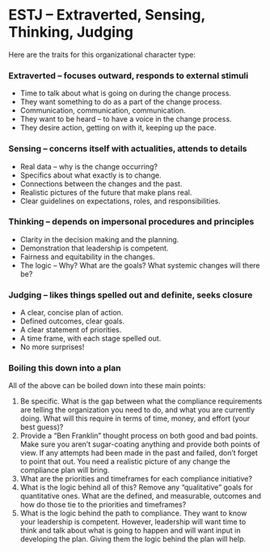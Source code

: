 # ESTJ – Extraverted, Sensing, Thinking, Judging

Here are the traits for this organizational character type:

### Extraverted – focuses outward, responds to external stimuli

* Time to talk about what is going on during the change process.
* They want something to do as a part of the change process.
* Communication, communication, communication.
* They want to be heard – to have a voice in the change process.
* They desire action, getting on with it, keeping up the pace.

### Sensing – concerns itself with actualities, attends to details

* Real data – why is the change occurring?
* Specifics about what exactly is to change.
* Connections between the changes and the past.
* Realistic pictures of the future that make plans real.
* Clear guidelines on expectations, roles, and responsibilities.

### Thinking – depends on impersonal procedures and principles

* Clarity in the decision making and the planning.
* Demonstration that leadership is competent.
* Fairness and equitability in the changes.
* The logic – Why? What are the goals? What systemic changes will there be?

### Judging – likes things spelled out and definite, seeks closure

* A clear, concise plan of action.
* Defined outcomes, clear goals.
* A clear statement of priorities.
* A time frame, with each stage spelled out.
* No more surprises!

### Boiling this down into a plan

All of the above can be boiled down into these main points:

1. Be specific. What is the gap between what the compliance requirements are telling the organization you need to do, and what you are currently doing. What will this require in terms of time, money, and effort (your best guess)?
2. Provide a “Ben Franklin” thought process on both good and bad points. Make sure you aren’t sugar-coating anything and provide both points of view. If any attempts had been made in the past and failed, don’t forget to point that out. You need a realistic picture of any change the compliance plan will bring.
3. What are the priorities and timeframes for each compliance initiative?
4. What is the logic behind all of this? Remove any “qualitative” goals for quantitative ones. What are the defined, and measurable, outcomes and how do those tie to the priorities and timeframes?
5. What is the logic behind the path to compliance. They want to know your leadership is competent. However, leadership will want time to think and talk about what is going to happen and will want input in developing the plan. Giving them the logic behind the plan will help.
